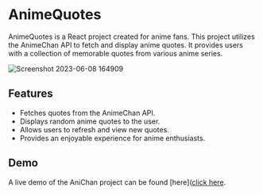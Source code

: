 

# AnimeQuotes

AnimeQuotes is a React project created for anime fans. This project utilizes the AnimeChan API to fetch and display anime quotes. It provides users with a collection of memorable quotes from various anime series.

![Screenshot 2023-06-08 164909](https://github.com/Jashank2003/anichan/assets/91665950/fc8fa348-0287-4ad9-8752-c50b39a2cda6)


## Features

- Fetches quotes from the AnimeChan API.
- Displays random anime quotes to the user.
- Allows users to refresh and view new quotes.
- Provides an enjoyable experience for anime enthusiasts.

## Demo

A live demo of the AniChan project can be found [here]([click here](https://jashank2003.github.io/anichan/).

